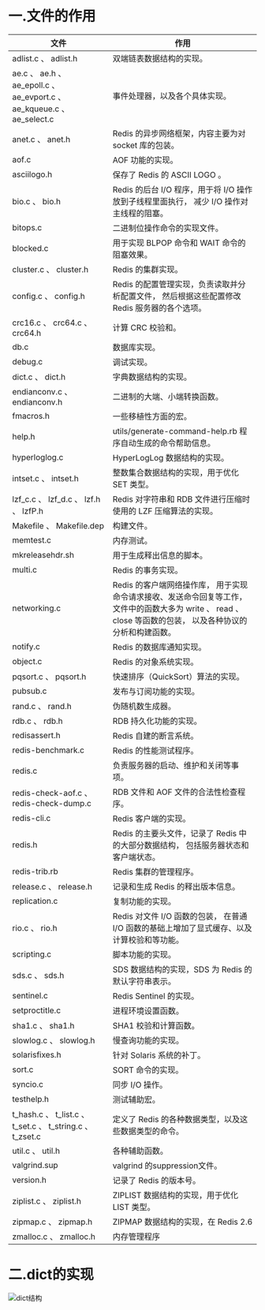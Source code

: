 # 一.文件的作用 
|文件	|作用 |
|----|----|
|adlist.c 、 adlist.h	|双端链表数据结构的实现。|
|ae.c 、 ae.h 、 ae_epoll.c 、 ae_evport.c 、 ae_kqueue.c 、 ae_select.c	|事件处理器，以及各个具体实现。|
|anet.c 、 anet.h|	Redis 的异步网络框架，内容主要为对 socket 库的包装。|
|aof.c|	AOF 功能的实现。|
|asciilogo.h	|保存了 Redis 的 ASCII LOGO 。|
|bio.c 、 bio.h	|Redis 的后台 I/O 程序，用于将 I/O 操作放到子线程里面执行， 减少 I/O 操作对主线程的阻塞。|
|bitops.c	|二进制位操作命令的实现文件。|
|blocked.c	|用于实现 BLPOP 命令和 WAIT 命令的阻塞效果。|
|cluster.c 、 cluster.h	|Redis 的集群实现。|
|config.c 、 config.h	|Redis 的配置管理实现，负责读取并分析配置文件， 然后根据这些配置修改 Redis 服务器的各个选项。|
|crc16.c 、 crc64.c 、 crc64.h	|计算 CRC 校验和。|
|db.c	|数据库实现。|
|debug.c	|调试实现。|
|dict.c 、 dict.h	|字典数据结构的实现。|
|endianconv.c 、 endianconv.h	|二进制的大端、小端转换函数。|
|fmacros.h|	一些移植性方面的宏。|
|help.h |	utils/generate-command-help.rb 程序自动生成的命令帮助信息。|
|hyperloglog.c	|HyperLogLog 数据结构的实现。|
|intset.c 、 intset.h|	整数集合数据结构的实现，用于优化 SET 类型。
|lzf_c.c 、 lzf_d.c 、 lzf.h 、 lzfP.h|	Redis 对字符串和 RDB 文件进行压缩时使用的 LZF 压缩算法的实现。|
|Makefile 、 Makefile.dep	|构建文件。|
|memtest.c	|内存测试。|
|mkreleasehdr.sh|	用于生成释出信息的脚本。|
|multi.c|	Redis 的事务实现。|
|networking.c|	Redis 的客户端网络操作库， 用于实现命令请求接收、发送命令回复等工作， 文件中的函数大多为 write 、 read 、 close 等函数的包装， 以及各种协议的分析和构建函数。|
|notify.c	|Redis 的数据库通知实现。|
|object.c	|Redis 的对象系统实现。|
|pqsort.c 、 pqsort.h	|快速排序（QuickSort）算法的实现。|
|pubsub.c	|发布与订阅功能的实现。|
|rand.c 、 rand.h	|伪随机数生成器。|
|rdb.c 、 rdb.h|	RDB 持久化功能的实现。|
|redisassert.h|	Redis 自建的断言系统。|
|redis-benchmark.c|	Redis 的性能测试程序。|
|redis.c|	负责服务器的启动、维护和关闭等事项。|
|redis-check-aof.c 、 redis-check-dump.c	|RDB 文件和 AOF 文件的合法性检查程序。|
|redis-cli.c|	Redis 客户端的实现。|
|redis.h|	Redis 的主要头文件，记录了 Redis 中的大部分数据结构， 包括服务器状态和客户端状态。|
|redis-trib.rb	|Redis 集群的管理程序。|
|release.c 、 release.h	|记录和生成 Redis 的释出版本信息。|
|replication.c	|复制功能的实现。|
|rio.c 、 rio.h	|Redis 对文件 I/O 函数的包装， 在普通 I/O 函数的基础上增加了显式缓存、以及计算校验和等功能。|
|scripting.c|	脚本功能的实现。|
|sds.c 、 sds.h|	SDS 数据结构的实现，SDS 为 Redis 的默认字符串表示。|
|sentinel.c	|Redis Sentinel 的实现。|
|setproctitle.c	|进程环境设置函数。|
|sha1.c 、 sha1.h|	SHA1 校验和计算函数。|
|slowlog.c 、 slowlog.h	|慢查询功能的实现。|
|solarisfixes.h	|针对 Solaris 系统的补丁。|
|sort.c|	SORT 命令的实现。|
|syncio.c	|同步 I/O 操作。|
|testhelp.h	|测试辅助宏。|
|t_hash.c 、 t_list.c 、 t_set.c 、 t_string.c 、 t_zset.c|	定义了 Redis 的各种数据类型，以及这些数据类型的命令。|
|util.c 、 util.h|	各种辅助函数。|
|valgrind.sup|	valgrind 的suppression文件。|
|version.h|	记录了 Redis 的版本号。|
|ziplist.c 、 ziplist.h	| ZIPLIST 数据结构的实现，用于优化 LIST 类型。|
|zipmap.c 、 zipmap.h	| ZIPMAP 数据结构的实现，在 Redis 2.6| |以前用与优化 HASH 类型， Redis 2.6 开始已经废弃。|
|zmalloc.c 、 zmalloc.h	|内存管理程序|

# 二.dict的实现

![dict结构](https://img2020.cnblogs.com/blog/1755696/202005/1755696-20200520115314785-1007312303.png)